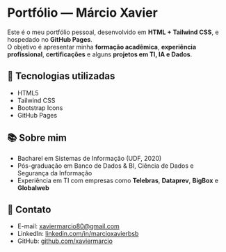 # Portfólio — Márcio Xavier

Este é o meu portfólio pessoal, desenvolvido em **HTML + Tailwind CSS**, e hospedado no **GitHub Pages**.  
O objetivo é apresentar minha **formação acadêmica**, **experiência profissional**, **certificações** e alguns **projetos em TI, IA e Dados**.

## 📌 Tecnologias utilizadas
- HTML5
- Tailwind CSS
- Bootstrap Icons
- GitHub Pages

## 📚 Sobre mim
- Bacharel em Sistemas de Informação (UDF, 2020)
- Pós-graduação em Banco de Dados & BI, Ciência de Dados e Segurança da Informação
- Experiência em TI com empresas como **Telebras**, **Dataprev**, **BigBox** e **Globalweb**

## 📧 Contato
- E-mail: xaviermarcio80@gmail.com  
- LinkedIn: [linkedin.com/in/marcioxavierbsb](https://www.linkedin.com/in/marcioxavierbsb/)  
- GitHub: [github.com/xaviermarcio](https://github.com/xaviermarcio)
